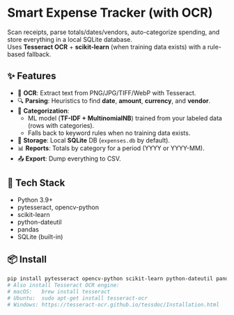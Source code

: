 # Smart Expense Tracker (with OCR)

Scan receipts, parse totals/dates/vendors, auto-categorize spending, and store everything in a local SQLite database.  
Uses **Tesseract OCR** + **scikit-learn** (when training data exists) with a rule-based fallback.

## ✨ Features
- 🧾 **OCR**: Extract text from PNG/JPG/TIFF/WebP with Tesseract.
- 🔍 **Parsing**: Heuristics to find **date**, **amount**, **currency**, and **vendor**.
- 🧠 **Categorization**:
  - ML model (**TF-IDF + MultinomialNB**) trained from your labeled data (rows with categories).
  - Falls back to keyword rules when no training data exists.
- 💾 **Storage**: Local **SQLite** DB (`expenses.db` by default).
- 📊 **Reports**: Totals by category for a period (YYYY or YYYY-MM).
- 📤 **Export**: Dump everything to CSV.

## 🧰 Tech Stack
- Python 3.9+
- pytesseract, opencv-python
- scikit-learn
- python-dateutil
- pandas
- SQLite (built-in)

## 📦 Install
```bash
pip install pytesseract opencv-python scikit-learn python-dateutil pandas
# Also install Tesseract OCR engine:
# macOS:   brew install tesseract
# Ubuntu:  sudo apt-get install tesseract-ocr
# Windows: https://tesseract-ocr.github.io/tessdoc/Installation.html

